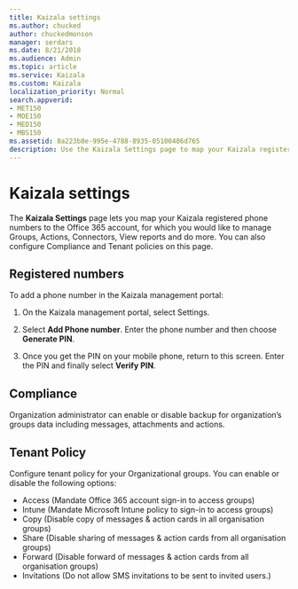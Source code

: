 ```yaml
---
title: Kaizala settings
ms.author: chucked
author: chuckedmonson
manager: serdars
ms.date: 8/21/2018
ms.audience: Admin
ms.topic: article
ms.service: Kaizala
ms.custom: Kaizala
localization_priority: Normal
search.appverid:
- MET150
- MOE150
- MED150
- MBS150
ms.assetid: 8a223b8e-995e-4788-8935-05100486d765
description: Use the Kaizala Settings page to map your Kaizala registered phone numbers to the Office 365 account.
---
```


# Kaizala settings

The **Kaizala Settings** page lets you map your Kaizala registered phone numbers to the Office 365 account, for which you would like to manage Groups, Actions, Connectors, View reports and do more. You can also configure Compliance and Tenant policies on this page.
  
## Registered numbers

To add a phone number in the Kaizala management portal:
  
1. On the Kaizala management portal, select Settings.
    
2. Select **Add Phone number**. Enter the phone number and then choose **Generate PIN**.
    
3. Once you get the PIN on your mobile phone, return to this screen. Enter the PIN and finally select **Verify PIN**.
    
## Compliance
Organization administrator can enable or disable backup for organization’s groups data including messages, attachments and actions.

## Tenant Policy
Configure tenant policy for your Organizational groups. You can enable or disable the following options:


* Access (Mandate Office 365 account sign-in to access groups)
* Intune (Mandate Microsoft Intune policy to sign-in to access groups)
* Copy (Disable copy of messages & action cards in all organisation groups)
* Share (Disable sharing of messages & action cards from all organisation groups)
* Forward (Disable forward of messages & action cards from all organisation groups)
* Invitations (Do not allow SMS invitations to be sent to invited users.)
